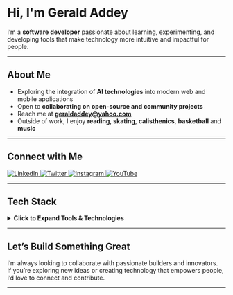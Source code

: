 # Hi, I'm Gerald Addey

I’m a **software developer** passionate about learning, experimenting, and developing tools that make technology more intuitive and impactful for people.

---

## About Me

- Exploring the integration of **AI technologies** into modern web and mobile applications
- Open to **collaborating on open-source and community projects**
- Reach me at **[geraldaddey@yahoo.com](mailto:geraldaddey@yahoo.com)**
- Outside of work, I enjoy **reading**, **skating**, **calisthenics**, **basketball** and **music**

---

## Connect with Me

<p align="left">
  <a href="https://www.linkedin.com/in/geraldaddey/" target="_blank">
    <img src="https://img.shields.io/badge/LinkedIn-Connect-blue?style=for-the-badge&logo=linkedin" alt="LinkedIn">
  </a>
  <a href="https://x.com/iamgak" target="_blank">
    <img src="https://img.shields.io/badge/Twitter-Follow-1DA1F2?style=for-the-badge&logo=twitter" alt="Twitter">
  </a>
  <a href="https://www.instagram.com/iamgak/" target="_blank">
    <img src="https://img.shields.io/badge/Instagram-Follow-E4405F?style=for-the-badge&logo=instagram" alt="Instagram">
  </a>
  <a href="https://www.youtube.com/c/QuansahTVchannel" target="_blank">
    <img src="https://img.shields.io/badge/YouTube-Subscribe-FF0000?style=for-the-badge&logo=youtube" alt="YouTube">
  </a>
</p>

---

## Tech Stack

<details>
  <summary><b>Click to Expand Tools & Technologies</b></summary>

  ### AI & Co-Intelligence
  <p>
    <img src="https://img.shields.io/badge/Cursor-0475B5?style=for-the-badge" alt="Cursor"/>
    <img src="https://img.shields.io/badge/Hugging_Face-FFD166?style=for-the-badge" alt="Hugging Face"/>
    <img src="https://img.shields.io/badge/MCP_Protocol-00427E?style=for-the-badge" alt="MCP Protocol"/>
    <img src="https://img.shields.io/badge/Claude-9B59B6?style=for-the-badge" alt="Claude"/>
    <img src="https://img.shields.io/badge/OpenAI-412991?style=for-the-badge" alt="OpenAI"/>
    <img src="https://img.shields.io/badge/Google_Gemini-4285F4?style=for-the-badge" alt="Google Gemini"/>
    <img src="https://img.shields.io/badge/Mistral-00A67E?style=for-the-badge" alt="Mistral"/>
  </p>

  ### Terminal & Productivity Tools
  <p>
    <img src="https://img.shields.io/badge/Vim-019733?style=for-the-badge" alt="Vim"/>
    <img src="https://img.shields.io/badge/Oh_My_Zsh-1A1A1A?style=for-the-badge" alt="Oh My Zsh"/>
    <img src="https://img.shields.io/badge/Gemini_CLI-3367D6?style=for-the-badge" alt="Gemini CLI"/>
    <img src="https://img.shields.io/badge/Claude_Code-8E44AD?style=for-the-badge" alt="Claude Code"/>
    <img src="https://img.shields.io/badge/thefuck-FF5F56?style=for-the-badge" alt="thefuck"/>
  </p>

  ### Programming Languages
  <p>
    <img src="https://img.shields.io/badge/JavaScript-F7DF1E?style=for-the-badge&logo=javascript&logoColor=black" alt="JavaScript"/>
    <img src="https://img.shields.io/badge/TypeScript-007ACC?style=for-the-badge&logo=typescript&logoColor=white" alt="TypeScript"/>
    <img src="https://img.shields.io/badge/Ruby-CC342D?style=for-the-badge&logo=ruby&logoColor=white" alt="Ruby"/>
    <img src="https://img.shields.io/badge/Elixir-4B275F?style=for-the-badge&logo=elixir&logoColor=white" alt="Elixir"/>
    <img src="https://img.shields.io/badge/Python-3776AB?style=for-the-badge&logo=python&logoColor=white" alt="Python"/>
    <img src="https://img.shields.io/badge/SQL-025E8C?style=for-the-badge&logo=database&logoColor=white" alt="SQL"/>
  </p>

  ### Frameworks & Libraries
  <p>
    <img src="https://img.shields.io/badge/Vue.js-4FC08D?style=for-the-badge&logo=vue.js&logoColor=white" alt="Vue.js"/>
    <img src="https://img.shields.io/badge/Ruby_on_Rails-CC0000?style=for-the-badge&logo=ruby-on-rails&logoColor=white" alt="Ruby on Rails"/>
    <img src="https://img.shields.io/badge/Sinatra-CC342D?style=for-the-badge&logo=sinatra&logoColor=white" alt="Sinatra"/>
    <img src="https://img.shields.io/badge/Quasar-1976D2?style=for-the-badge&logo=quasar&logoColor=white" alt="Quasar"/>
    <img src="https://img.shields.io/badge/Effectjs-FF4081?style=for-the-badge&logo=effectjs&logoColor=white" alt="Effectjs"/>
    <img src="https://img.shields.io/badge/React-61DAFB?style=for-the-badge&logo=react&logoColor=white" alt="React"/>
    <img src="https://img.shields.io/badge/Next.js-000000?style=for-the-badge&logo=next.js&logoColor=white" alt="Next.js"/>
    <img src="https://img.shields.io/badge/React_Native-61DAFB?style=for-the-badge&logo=react&logoColor=white" alt="React Native"/>
    <img src="https://img.shields.io/badge/Express.js-000000?style=for-the-badge&logo=express&logoColor=white" alt="Express"/>
    <img src="https://img.shields.io/badge/FastAPI-009688?style=for-the-badge&logo=fastapi&logoColor=white" alt="FastAPI"/>
    <img src="https://img.shields.io/badge/Node.js-43853D?style=for-the-badge&logo=node.js&logoColor=white" alt="Node.js"/>
  </p>

  ### Platforms, DevOps & Cloud
  <p>
    <img src="https://img.shields.io/badge/Linux-FCC624?style=for-the-badge&logo=linux&logoColor=black" alt="Linux"/>
    <img src="https://img.shields.io/badge/Google_Cloud-4285F4?style=for-the-badge&logo=google-cloud&logoColor=white" alt="Google Cloud"/>
    <img src="https://img.shields.io/badge/Clasp-4285F4?style=for-the-badge&logo=google&logoColor=white" alt="Clasp"/>
    <img src="https://img.shields.io/badge/Google_Apps_Script-34A853?style=for-the-badge&logo=google&logoColor=white" alt="Google Apps Script"/>
    <img src="https://img.shields.io/badge/PostgreSQL-336791?style=for-the-badge&logo=postgresql&logoColor=white" alt="PostgreSQL"/>
    <img src="https://img.shields.io/badge/MS_SQL_Server-CC2927?style=for-the-badge&logo=microsoft-sql-server&logoColor=white" alt="MS SQL Server"/>
    <img src="https://img.shields.io/badge/AWS-232F3E?style=for-the-badge&logo=amazon-aws&logoColor=white" alt="AWS"/>
    <img src="https://img.shields.io/badge/Docker-2496ED?style=for-the-badge&logo=docker&logoColor=white" alt="Docker"/>
    <img src="https://img.shields.io/badge/Kubernetes-326CE5?style=for-the-badge&logo=kubernetes&logoColor=white" alt="Kubernetes"/>
    <img src="https://img.shields.io/badge/GitHub_CI-181717?style=for-the-badge&logo=github&logoColor=white" alt="GitHub CI"/>
    <img src="https://img.shields.io/badge/Capistrano-E03C31?style=for-the-badge&logo=capistrano&logoColor=white" alt="Capistrano"/>
  </p>

</details>

---

## Let’s Build Something Great

I’m always looking to collaborate with passionate builders and innovators.  
If you’re exploring new ideas or creating technology that empowers people, I’d love to connect and contribute.

---
